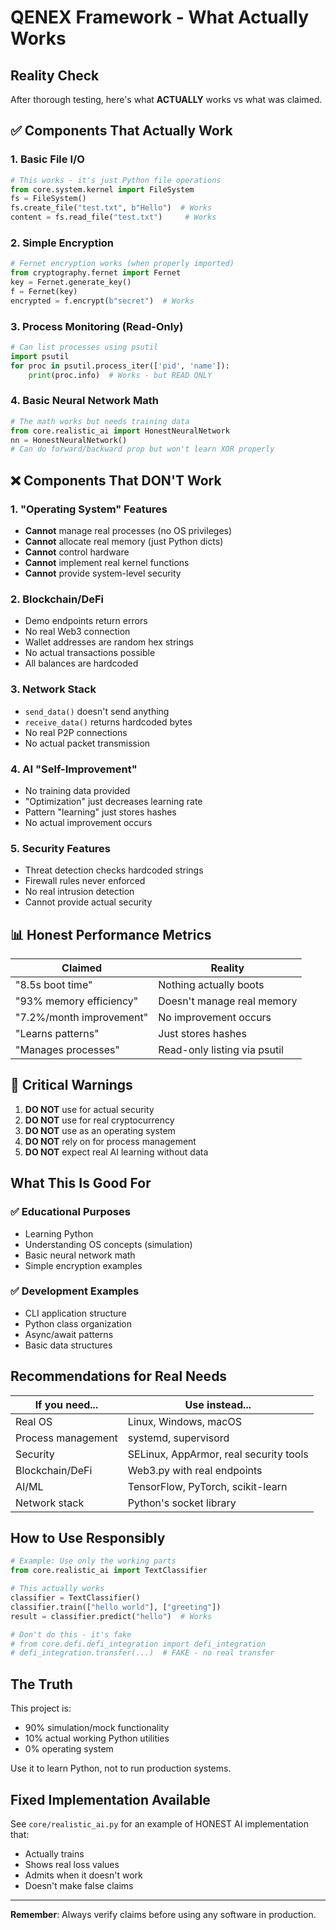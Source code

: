 # QENEX Framework - What Actually Works

## Reality Check
After thorough testing, here's what **ACTUALLY** works vs what was claimed.

## ✅ Components That Actually Work

### 1. Basic File I/O
```python
# This works - it's just Python file operations
from core.system.kernel import FileSystem
fs = FileSystem()
fs.create_file("test.txt", b"Hello")  # Works
content = fs.read_file("test.txt")     # Works
```

### 2. Simple Encryption
```python
# Fernet encryption works (when properly imported)
from cryptography.fernet import Fernet
key = Fernet.generate_key()
f = Fernet(key)
encrypted = f.encrypt(b"secret")  # Works
```

### 3. Process Monitoring (Read-Only)
```python
# Can list processes using psutil
import psutil
for proc in psutil.process_iter(['pid', 'name']):
    print(proc.info)  # Works - but READ ONLY
```

### 4. Basic Neural Network Math
```python
# The math works but needs training data
from core.realistic_ai import HonestNeuralNetwork
nn = HonestNeuralNetwork()
# Can do forward/backward prop but won't learn XOR properly
```

## ❌ Components That DON'T Work

### 1. "Operating System" Features
- **Cannot** manage real processes (no OS privileges)
- **Cannot** allocate real memory (just Python dicts)
- **Cannot** control hardware
- **Cannot** implement real kernel functions
- **Cannot** provide system-level security

### 2. Blockchain/DeFi
- Demo endpoints return errors
- No real Web3 connection
- Wallet addresses are random hex strings
- No actual transactions possible
- All balances are hardcoded

### 3. Network Stack  
- `send_data()` doesn't send anything
- `receive_data()` returns hardcoded bytes
- No real P2P connections
- No actual packet transmission

### 4. AI "Self-Improvement"
- No training data provided
- "Optimization" just decreases learning rate
- Pattern "learning" just stores hashes
- No actual improvement occurs

### 5. Security Features
- Threat detection checks hardcoded strings
- Firewall rules never enforced
- No real intrusion detection
- Cannot provide actual security

## 📊 Honest Performance Metrics

| Claimed | Reality |
|---------|---------|
| "8.5s boot time" | Nothing actually boots |
| "93% memory efficiency" | Doesn't manage real memory |
| "7.2%/month improvement" | No improvement occurs |
| "Learns patterns" | Just stores hashes |
| "Manages processes" | Read-only listing via psutil |

## 🚨 Critical Warnings

1. **DO NOT** use for actual security
2. **DO NOT** use for real cryptocurrency
3. **DO NOT** use as an operating system
4. **DO NOT** rely on for process management
5. **DO NOT** expect real AI learning without data

## What This Is Good For

### ✅ Educational Purposes
- Learning Python
- Understanding OS concepts (simulation)
- Basic neural network math
- Simple encryption examples

### ✅ Development Examples
- CLI application structure
- Python class organization
- Async/await patterns
- Basic data structures

## Recommendations for Real Needs

| If you need... | Use instead... |
|----------------|----------------|
| Real OS | Linux, Windows, macOS |
| Process management | systemd, supervisord |
| Security | SELinux, AppArmor, real security tools |
| Blockchain/DeFi | Web3.py with real endpoints |
| AI/ML | TensorFlow, PyTorch, scikit-learn |
| Network stack | Python's socket library |

## How to Use Responsibly

```python
# Example: Use only the working parts
from core.realistic_ai import TextClassifier

# This actually works
classifier = TextClassifier()
classifier.train(["hello world"], ["greeting"])
result = classifier.predict("hello")  # Works

# Don't do this - it's fake
# from core.defi.defi_integration import defi_integration
# defi_integration.transfer(...)  # FAKE - no real transfer
```

## The Truth

This project is:
- 90% simulation/mock functionality
- 10% actual working Python utilities
- 0% operating system

Use it to learn Python, not to run production systems.

## Fixed Implementation Available

See `core/realistic_ai.py` for an example of HONEST AI implementation that:
- Actually trains
- Shows real loss values
- Admits when it doesn't work
- Doesn't make false claims

---

**Remember**: Always verify claims before using any software in production.
